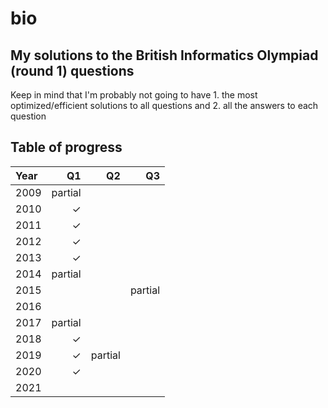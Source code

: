 # bio
## My solutions to the British Informatics Olympiad (round 1) questions

Keep in mind that I'm probably not going to have 1. the most optimized/efficient solutions to all questions and 2. all the answers to each question

## Table of progress

| Year | Q1      | Q2      | Q3      |
| :--- | ------: | ------: | ------: |
| 2009 | partial |         |         |
| 2010 | &check; |         |         |
| 2011 | &check; |         |         |
| 2012 | &check; |         |         |
| 2013 | &check; |         |         |
| 2014 | partial |         |         |
| 2015 |         |         | partial |
| 2016 |         |         |         |
| 2017 | partial |         |         |
| 2018 | &check; |         |         |
| 2019 | &check; | partial |         |
| 2020 | &check; |         |         |
| 2021 |         |         |         |
